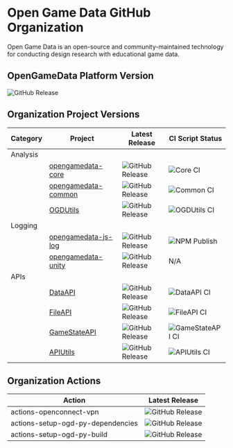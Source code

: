 # Open Game Data GitHub Organization

Open Game Data is an open-source and community-maintained technology for conducting design research with educational game data.

## OpenGameData Platform Version

![GitHub Release](https://img.shields.io/github/v/release/opengamedata/opengamedata-platform?display_name=release)

## Organization Project Versions

| Category | Project                     | Latest Release | CI Script Status |
| ---      | ---                         | ---            | ---              |
| Analysis |                             |                |                  |
|          | [opengamedata-core](https://github.com/opengamedata/opengamedata-core)      | ![GitHub Release](https://img.shields.io/github/v/release/opengamedata/opengamedata-core?display_name=release)           | ![Core CI](https://github.com/opengamedata/opengamedata-core/actions/workflows/CI_OGD.yml/badge.svg) |
|          | [opengamedata-common](https://github.com/opengamedata/ogd-common)           | ![GitHub Release](https://img.shields.io/github/v/release/opengamedata/ogd-common?display_name=release)                  | ![Common CI](https://github.com/opengamedata/ogd-common/actions/workflows/CI_common.yml/badge.svg) |
|          | [OGDUtils](https://github.com/opengamedata/OGDUtils)                        | ![GitHub Release](https://img.shields.io/github/v/release/opengamedata/OGDUtils?display_name=release)                    | ![OGDUtils CI](https://github.com/opengamedata/OGDUtils/actions/workflows/CI_OGDUtils.yml/badge.svg) |
| Logging  |                             |                |                  |
|          | [opengamedata-js-log](https://github.com/opengamedata/opengamedata-js-log)  | ![GitHub Release](https://img.shields.io/github/v/release/opengamedata/opengamedata-js-log?display_name=release)         | ![NPM Publish](https://github.com/opengamedata/opengamedata-js-log/actions/workflows/publish_npm.yml/badge.svg) |
|          | [opengamedata-unity](https://github.com/opengamedata/opengamedata-unity)    | ![GitHub Release](https://img.shields.io/github/v/release/opengamedata/opengamedata-unity?display_name=release)          | N/A |
| APIs     |                             |                |                  |
|          | [DataAPI](https://github.com/opengamedata/opengamedata-api-data)            | ![GitHub Release](https://img.shields.io/github/v/release/opengamedata/opengamedata-api-data?display_name=release)       | ![DataAPI CI](https://github.com/opengamedata/opengamedata-api-data/actions/workflows/CI_DataAPI.yml/badge.svg) |
|          | [FileAPI](https://github.com/opengamedata/opengamedata-api-files)           | ![GitHub Release](https://img.shields.io/github/v/release/opengamedata/opengamedata-api-files?display_name=release)      | ![FileAPI CI](https://github.com/opengamedata/opengamedata-api-files/actions/workflows/CI_FileAPI.yml/badge.svg) |
|          | [GameStateAPI](https://github.com/opengamedata/opengamedata-api-gamestates) | ![GitHub Release](https://img.shields.io/github/v/release/opengamedata/opengamedata-api-gamestates?display_name=release) | ![GameStateAPI CI](https://github.com/opengamedata/opengamedata-api-gamestates/actions/workflows/CI_GameStateAPI.yml/badge.svg) |
|          | [APIUtils](https://github.com/opengamedata/opengamedata-api-utils)          | ![GitHub Release](https://img.shields.io/github/v/release/opengamedata/opengamedata-api-utils?display_name=release)      | ![APIUtils CI](https://github.com/opengamedata/opengamedata-api-utils/actions/workflows/CI_APIUtils.yml/badge.svg) |

## Organization Actions

| Action                            | Latest Release |
| ---                               | ---            |
| actions-openconnect-vpn           | ![GitHub Release](https://img.shields.io/github/v/release/opengamedata/actions-openconnect-vpn?display_name=release) |
| actions-setup-ogd-py-dependencies | ![GitHub Release](https://img.shields.io/github/v/release/opengamedata/actions-setup-ogd-py-dependencies?display_name=release) |
| actions-setup-ogd-py-build        | ![GitHub Release](https://img.shields.io/github/v/release/opengamedata/actions-setup-ogd-py-build?display_name=release) |
